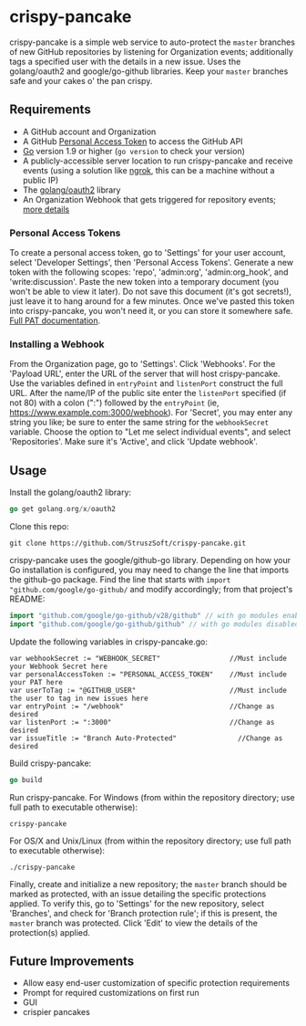 # crispy-pancake
crispy-pancake is a simple web service to auto-protect the `master` branches of new GitHub repositories by listening for Organization events; additionally tags a specified user with the details in a new issue.  Uses the golang/oauth2 and google/go-github libraries.  Keep your `master` branches safe and your cakes o' the pan crispy.

## Requirements
* A GitHub account and Organization
* A GitHub [Personal Access Token](#personal-access-tokens) to access the GitHub API
* [Go](https://golang.org/doc/install) version 1.9 or higher (`go version` to check your version)
* A publicly-accessible server location to run crispy-pancake and receive events (using a solution like [ngrok](https://ngrok.com/), this can be a machine without a public IP)
* The [golang/oauth2](https://github.com/golang/oauth2) library
* An Organization Webhook that gets triggered for repository events; [more details](#installing-a-webhook)

### Personal Access Tokens ###
To create a personal access token, go to 'Settings' for your user account, select 'Developer Settings', then 'Personal Access Tokens'.  Generate a new token with the following scopes:  'repo', 'admin:org', 'admin:org_hook', and 'write:discussion'.  Paste the new token into a temporary document (you won't be able to view it later). Do not save this document (it's got secrets!), just leave it to hang around for a few minutes.  Once we've pasted this token into crispy-pancake, you won't need it, or you can store it somewhere safe.  [Full PAT documentation](https://help.github.com/en/github/authenticating-to-github/creating-a-personal-access-token-for-the-command-line).
 
### Installing a Webhook ###
From the Organization page, go to 'Settings'.  Click 'Webhooks'.  For the 'Payload URL', enter the URL of the server that will host crispy-pancake.  Use the variables defined in `entryPoint` and `listenPort` construct the full URL.  After the name/IP of the public site enter the `listenPort` specified (if not 80) with a colon (":") followed by the `entryPoint` (ie, https://www.example.com:3000/webhook).  For 'Secret', you may enter any string you like; be sure to enter the same string for the `webhookSecret` variable.  Choose the option to "Let me select individual events", and select 'Repositories'.  Make sure it's 'Active', and click 'Update webhook'.

## Usage ##
Install the golang/oauth2 library:
```go
go get golang.org/x/oauth2
```
Clone this repo:
```
git clone https://github.com/StruszSoft/crispy-pancake.git
```
crispy-pancake uses the google/github-go library.  Depending on how your Go installation is configured, you may need to change the line that imports the github-go package.  Find the line that starts with `import "github.com/google/go-github/` and modify accordingly; from that project's README:
```go
import "github.com/google/go-github/v28/github"	// with go modules enabled (GO111MODULE=on or outside GOPATH)
import "github.com/google/go-github/github" // with go modules disabled
```
Update the following variables in crispy-pancake.go:
```
var webhookSecret := "WEBHOOK_SECRET"                 //Must include your Webhook Secret here
var personalAccessToken := "PERSONAL_ACCESS_TOKEN"    //Must include your PAT here
var userToTag := "@GITHUB_USER"                       //Must include the user to tag in new issues here
var entryPoint := "/webhook"                          //Change as desired
var listenPort := ":3000"                             //Change as desired
var issueTitle := "Branch Auto-Protected"	            //Change as desired
```
Build crispy-pancake:
```go
go build
```
Run crispy-pancake.  For Windows (from within the repository directory; use full path to executable otherwise):
```
crispy-pancake
```
For OS/X and Unix/Linux (from within the repository directory; use full path to executable otherwise):
```
./crispy-pancake
```
Finally, create and initialize a new repository; the `master` branch should be marked as protected, with an issue detailing the specific protections applied.  To verify this, go to 'Settings' for the new repository, select 'Branches', and check for 'Branch protection rule'; if this is present, the `master` branch was protected.  Click 'Edit' to view the details of the protection(s) applied.

## Future Improvements ##
* Allow easy end-user customization of specific protection requirements
* Prompt for required customizations on first run
* GUI
* crispier pancakes
